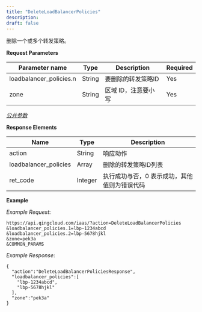 ```yaml
---
title: "DeleteLoadBalancerPolicies"
description: 
draft: false
---
```




删除一个或多个转发策略。

**Request Parameters**

| Parameter name | Type | Description | Required |
| --- | --- | --- | --- |
| loadbalancer_policies.n | String | 要删除的转发策略ID | Yes |
| zone | String | 区域 ID，注意要小写 | Yes |

[_公共参数_](../../common/parameters.html#api-common-parameters)

**Response Elements**

| Name | Type | Description |
| --- | --- | --- |
| action | String | 响应动作 |
| loadbalancer_policies | Array | 删除的转发策略ID列表 |
| ret_code | Integer | 执行成功与否，0 表示成功，其他值则为错误代码 |

**Example**

_Example Request_:

```
https://api.qingcloud.com/iaas/?action=DeleteLoadBalancerPolicies
&loadbalancer_policies.1=lbp-1234abcd
&loadbalancer_policies.2=lbp-5678hjkl
&zone=pek3a
&COMMON_PARAMS
```

_Example Response_:

```
{
  "action":"DeleteLoadBalancerPoliciesResponse",
  "loadbalancer_policies":[
    "lbp-1234abcd",
    "lbp-5678hjkl"
  ],
  "zone":"pek3a"
}
```
